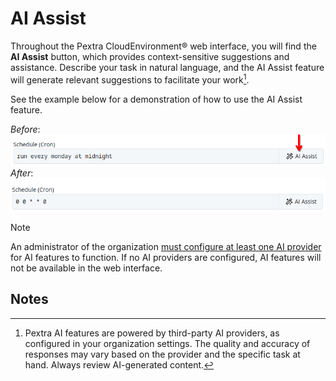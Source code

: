 # AI Assist
Throughout the Pextra CloudEnvironment® web interface, you will find the **AI Assist** button, which provides context-sensitive suggestions and assistance. Describe your task in natural language, and the AI Assist feature will generate relevant suggestions to facilitate your work[^1].

See the example below for a demonstration of how to use the AI Assist feature.

*Before*:
![AI Assist Button](./images/02-ai-assist-nl.png)
*After*:
![AI Assist Suggestions](./images/02-ai-assist-result.png)

> [!NOTE]
> An administrator of the organization [must configure at least one AI provider](../../organizations/ai-providers/add.md) for AI features to function. If no AI providers are configured, AI features will not be available in the web interface.

## Notes

[^1]: Pextra AI features are powered by third-party AI providers, as configured in your organization settings. The quality and accuracy of responses may vary based on the provider and the specific task at hand. Always review AI-generated content.